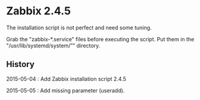 # Zabbix 2.4.5

The installation script is not perfect and need some tuning.

Grab the "zabbix-*.service" files before executing the script. Put them in the "/usr/lib/systemd/system/”" directory. 

## History
2015-05-04 : Add Zabbix installation script 2.4.5

2015-05-05 : Add missing parameter (useradd).